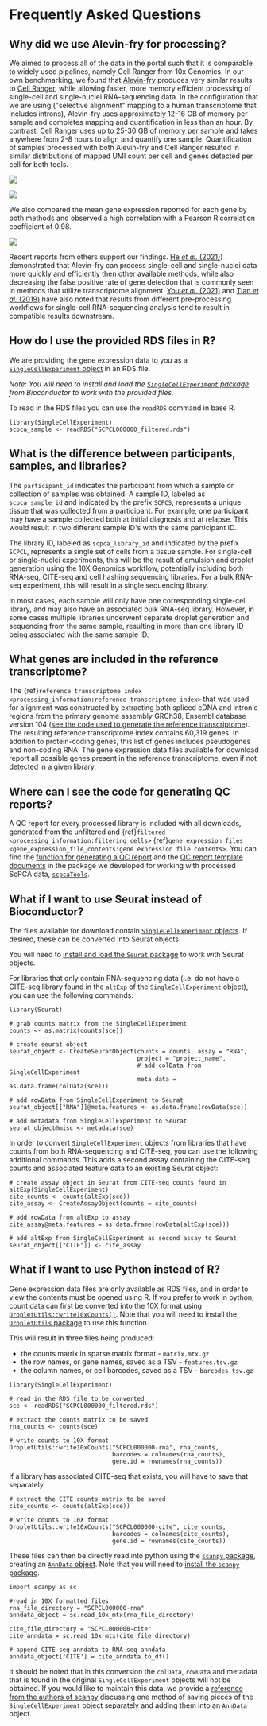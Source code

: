 # Frequently Asked Questions 

## Why did we use Alevin-fry for processing? 

We aimed to process all of the data in the portal such that it is comparable to widely used pipelines, namely Cell Ranger from 10x Genomics.
In our own benchmarking, we found that [Alevin-fry](https://github.com/COMBINE-lab/alevin-fry) produces very similar results to [Cell Ranger](https://support.10xgenomics.com/single-cell-gene-expression/software/pipelines/latest/using/count), while allowing faster, more memory efficient processing of single-cell and single-nuclei RNA-sequencing data.
In the configuration that we are using ("selective alignment" mapping to a human transcriptome that includes introns), Alevin-fry uses approximately 12-16 GB of memory per sample and completes mapping and quantification in less than an hour. 
By contrast, Cell Ranger uses up to 25-30 GB of memory per sample and takes anywhere from 2-8 hours to align and quantify one sample.
Quantification of samples processed with both Alevin-fry and Cell Ranger resulted in similar distributions of mapped UMI count per cell and genes detected per cell for both tools.

![](https://github.com/AlexsLemonade/alsf-scpca/blob/c0c2442d7242f6e06a5ac6d1e45bd1951780da14/analysis/docs-figures/plots/total_umi_per_cell.png?raw=true)

![](https://github.com/AlexsLemonade/alsf-scpca/blob/c0c2442d7242f6e06a5ac6d1e45bd1951780da14/analysis/docs-figures/plots/total_genes_per_cell.png?raw=true)

We also compared the mean gene expression reported for each gene by both methods and observed a high correlation with a Pearson R correlation coefficient of 0.98.  

![](https://github.com/AlexsLemonade/alsf-scpca/blob/c0c2442d7242f6e06a5ac6d1e45bd1951780da14/analysis/docs-figures/plots/gene_exp_correlation.png?raw=true)

Recent reports from others support our findings. 
[He _et al._ (2021)](https://doi.org/10.1101/2021.06.29.450377)) demonstrated that Alevin-fry can process single-cell and single-nuclei data more quickly and efficiently then other available methods, while also decreasing the false positive rate of gene detection that is commonly seen in methods that utilize transcriptome alignment.
[You _et al._ (2021)](https://doi.org/10.1101/2021.06.17.448895) and [Tian _et al._ (2019)](https://doi.org/10.1038/s41592-019-0425-8) have also noted that results from different pre-processing workflows for single-cell RNA-sequencing analysis tend to result in compatible results downstream.

## How do I use the provided RDS files in R? 

We are providing the gene expression data to you as a [`SingleCellExperiment` object](http://bioconductor.org/books/3.13/OSCA.intro/the-singlecellexperiment-class.html) in an RDS file.

_Note: You will need to install and load the [`SingleCellExperiment` package](https://bioconductor.org/packages/3.13/bioc/html/SingleCellExperiment.html) from Bioconductor to work with the provided files._

To read in the RDS files you can use the `readRDS` command in base R. 

```
library(SingleCellExperiment)
scpca_sample <- readRDS("SCPCL000000_filtered.rds")
```

## What is the difference between participants, samples, and libraries?

The `participant_id` indicates the participant from which a sample or collection of samples was obtained. 
A sample ID, labeled as `scpca_sample_id` and indicated by the prefix `SCPCS`, represents a unique tissue that was collected from a participant. 
For example, one participant may have a sample collected both at initial diagnosis and at relapse.
This would result in two different sample ID's with the same participant ID. 

The library ID, labeled as `scpca_library_id` and indicated by the prefix `SCPCL`, represents a single set of cells from a tissue sample.
For single-cell or single-nuclei experiments, this will be the result of emulsion and droplet generation using the 10X Genomics workflow, potentially including both RNA-seq, CITE-seq and cell hashing sequencing libraries. 
For a bulk RNA-seq experiment, this will result in a single sequencing library. 

In most cases, each sample will only have one corresponding single-cell library, and may also have an associated bulk RNA-seq library.
However, in some cases multiple libraries underwent separate droplet generation and sequencing from the same sample, resulting in more than one library ID being associated with the same sample ID. 

## What genes are included in the reference transcriptome? 

The {ref}`reference transcriptome index <processing_information:reference transcriptome index>` that was used for alignment was constructed by extracting both spliced cDNA and intronic regions from the primary genome assembly GRCh38, Ensembl database version 104 ([see the code used to generate the reference transcriptome](https://github.com/AlexsLemonade/scpca-nf/blob/main/bin/make_splici_fasta.R)).
The resulting reference transcriptome index contains 60,319 genes.
In addition to protein-coding genes, this list of genes includes pseudogenes and non-coding RNA.
The gene expression data files available for download report all possible genes present in the reference transcriptome, even if not detected in a given library. 

## Where can I see the code for generating QC reports? 

A QC report for every processed library is included with all downloads, generated from the unfiltered and {ref}`filtered <processing_information:filtering cells>` {ref}`gene expression files <gene_expression_file_contents:gene expression file contents>`.
You can find the [function for generating a QC report](https://github.com/AlexsLemonade/scpcaTools/blob/main/R/generate_qc_report.R) and the [QC report template documents](https://github.com/AlexsLemonade/scpcaTools/tree/main/inst/rmd) in the package we developed for working with processed ScPCA data, [`scpcaTools`](https://github.com/AlexsLemonade/scpcaTools). 

## What if I want to use Seurat instead of Bioconductor? 

The files available for download contain [`SingleCellExperiment` objects](http://bioconductor.org/books/3.13/OSCA.intro/the-singlecellexperiment-class.html). 
If desired, these can be converted into Seurat objects. 

You will need to [install and load the `Seurat` package](https://satijalab.org/seurat/articles/install.html) to work with Seurat objects.

For libraries that only contain RNA-sequencing data (i.e. do not have a CITE-seq library found in the `altExp` of the `SingleCellExperiment` object), you can use the following commands:

```
library(Seurat)

# grab counts matrix from the SingleCellExperiment
counts <- as.matrix(counts(sce))

# create seurat object 
seurat_object <- CreateSeuratObject(counts = counts, assay = "RNA",
                                    project = "project_name",
                                    # add colData from SingleCellExperiment
                                    meta.data = as.data.frame(colData(sce)))

# add rowData from SingleCellExperiment to Seurat 
seurat_object[["RNA"]]@meta.features <- as.data.frame(rowData(sce))

# add metadata from SingleCellExperiment to Seurat
seurat_object@misc <- metadata(sce)
```

In order to convert `SingleCellExperiment` objects from libraries that have counts from both RNA-sequencing and CITE-seq, you can use the following additional commands.
This adds a second assay containing the CITE-seq counts and associated feature data to an existing Seurat object:

```
# create assay object in Seurat from CITE-seq counts found in altExp(SingleCellExperiment)
cite_counts <- counts(altExp(sce))
cite_assay <- CreateAssayObject(counts = cite_counts)

# add rowData from altExp to assay 
cite_assay@meta.features = as.data.frame(rowData(altExp(sce)))

# add altExp from SingleCellExperiment as second assay to Seurat
seurat_object[["CITE"]] <- cite_assay
```

## What if I want to use Python instead of R? 

Gene expression data files are only available as RDS files, and in order to view the contents must be opened using R. 
If you prefer to work in python, count data can first be converted into the 10X format using [`DropletUtils::write10xCounts()`](https://rdrr.io/bioc/DropletUtils/man/write10xCounts.html). 
Note that you will need to install the [`DropletUtils` package](https://www.bioconductor.org/packages/devel/bioc/html/DropletUtils.html) to use this function.

This will result in three files being produced:
- the counts matrix in sparse matrix format - `matrix.mtx.gz`
- the row names, or gene names, saved as a TSV - `features.tsv.gz`
- the column names, or cell barcodes, saved as a TSV - `barcodes.tsv.gz`

```
library(SingleCellExperiment)

# read in the RDS file to be converted
sce <- readRDS("SCPCL000000_filtered.rds")

# extract the counts matrix to be saved 
rna_counts <- counts(sce)

# write counts to 10X format
DropletUtils::write10xCounts("SCPCL000000-rna", rna_counts, 
                             barcodes = colnames(rna_counts),
                             gene.id = rownames(rna_counts))

```

If a library has associated CITE-seq that exists, you will have to save that separately.

```
# extract the CITE counts matrix to be saved 
cite_counts <- counts(altExp(sce))

# write counts to 10X format
DropletUtils::write10xCounts("SCPCL000000-cite", cite_counts, 
                             barcodes = colnames(cite_counts),
                             gene.id = rownames(cite_counts))

```

These files can then be directly read into python using the [`scanpy` package](https://scanpy.readthedocs.io/en/stable/), creating an [`AnnData` object](https://anndata.readthedocs.io/en/latest/index.html).
Note that you will need to [install the `scanpy` package](https://scanpy.readthedocs.io/en/stable/installation.html).

```
import scanpy as sc

#read in 10X formatted files
rna_file_directory = "SCPCL000000-rna"
anndata_object = sc.read_10x_mtx(rna_file_directory)

cite_file_directory = "SCPCL000000-cite"
cite_anndata = sc.read_10x_mtx(cite_file_directory)

# append CITE-seq anndata to RNA-seq anndata
anndata_object['CITE'] = cite_anndata.to_df()
```

It should be noted that in this conversion the `colData`, `rowData` and metadata that is found in the original `SingleCellExperiment` objects will not be obtained. 
If you would like to maintain this data, we provide a [reference from the authors of scanpy](https://theislab.github.io/scanpy-in-R/#converting-from-r-to-python) discussing one method of saving pieces of the `SingleCellExperiment` object separately and adding them into an `AnnData` object.
